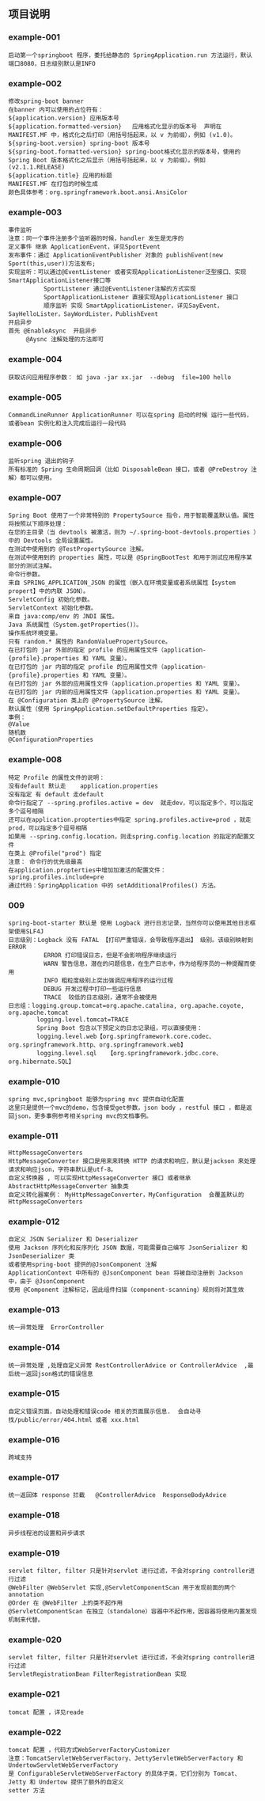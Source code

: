 
## 项目说明
### example-001
    启动第一个springboot 程序，委托给静态的 SpringApplication.run 方法运行，默认端口8080，日志级别默认是INFO
### example-002
    修改spring-boot banner
    在banner 内可以使用的占位符有：
    ${application.version} 应用版本号
    ${application.formatted-version}   应用格式化显示的版本号  声明在 MANIFEST.MF 中，格式化之后打印（用括号括起来，以 v 为前缀），例如 (v1.0)。
    ${spring-boot.version} spring-boot 版本号
    ${spring-boot.formatted-version} spring-boot格式化显示的版本号，使用的 Spring Boot 版本格式化之后显示（用括号括起来，以 v 为前缀）。例如 (v2.1.1.RELEASE)
    ${application.title} 应用的标题
    MANIFEST.MF 在打包的时候生成
    颜色具体参考：org.springframework.boot.ansi.AnsiColor
 ### example-003
    事件监听
    注意：同一个事件注册多个监听器的时候，handler 发生是无序的
    定义事件 继承 ApplicationEvent，详见SportEvent
    发布事件：通过 ApplicationEventPublisher 对象的 publishEvent(new Sport(this,user))方法发布;
    实现监听：可以通过@EventListener 或者实现ApplicationListener泛型接口、实现SmartApplicationListener接口等
              SportListener 通过@EventListener注解的方式实现
              SportApplicationListener 直接实现ApplicationListener 接口
              顺序监听 实现 SmartApplicationListener，详见SayEvent， SayHelloLister，SayWordLister，PublishEvent
    开启异步   
    首先 @EnableAsync  开启异步
         @Aysnc 注解处理的方法即可           
### example-004
    获取访问应用程序参数： 如 java -jar xx.jar  --debug  file=100 hello
### example-005
    CommandLineRunner ApplicationRunner 可以在spring 启动的时候 运行一些代码，或者bean 实例化和注入完成后运行一段代码              
### example-006
    监听spring 退出的钩子
    所有标准的 Spring 生命周期回调（比如 DisposableBean 接口，或者 @PreDestroy 注解）都可以使用。   
### example-007
    Spring Boot 使用了一个非常特别的 PropertySource 指令，用于智能覆盖默认值。属性将按照以下顺序处理：
    在您的主目录（当 devtools 被激活，则为 ~/.spring-boot-devtools.properties ）中的 Devtools 全局设置属性。
    在测试中使用到的 @TestPropertySource 注解。
    在测试中使用到的 properties 属性，可以是 @SpringBootTest 和用于测试应用程序某部分的测试注解。
    命令行参数。
    来自 SPRING_APPLICATION_JSON 的属性（嵌入在环境变量或者系统属性【system propert】中的内联 JSON）。
    ServletConfig 初始化参数。
    ServletContext 初始化参数。
    来自 java:comp/env 的 JNDI 属性。
    Java 系统属性（System.getProperties()）。
    操作系统环境变量。
    只有 random.* 属性的 RandomValuePropertySource。
    在已打包的 jar 外部的指定 profile 的应用属性文件（application-{profile}.properties 和 YAML 变量）。
    在已打包的 jar 内部的指定 profile 的应用属性文件（application-{profile}.properties 和 YAML 变量）。
    在已打包的 jar 外部的应用属性文件（application.properties 和 YAML 变量）。
    在已打包的 jar 内部的应用属性文件（application.properties 和 YAML 变量）。
    在 @Configuration 类上的 @PropertySource 注解。
    默认属性（使用 SpringApplication.setDefaultProperties 指定）。
    事例：
    @Value  
    随机数
    @ConfigurationProperties
### example-008
    特定 Profile 的属性文件的说明：
    没有default 默认走    application.properties
    没有指定 有 default 走default 
    命令行指定了 --spring.profiles.active = dev  就走dev，可以指定多个，可以指定多个逗号相隔
    还可以在application.propterties中指定 spring.profiles.active=prod ，就走prod，可以指定多个逗号相隔
    如果用 --spring.config.location，则走spring.config.location 的指定的配置文件
    在类上 @Profile("prod") 指定
    注意： 命令行的优先级最高
    在application.propterties中增加加激活的配置文件：spring.profiles.include=pre
    通过代码：SpringApplication 中的 setAdditionalProfiles() 方法。
### 009
    spring-boot-starter 默认是 使用 Logback 进行日志记录，当然你可以使用其他日志框架使用SLF4J 
    日志级别：Logback 没有 FATAL 【打印严重错误，会导致程序退出】 级别。该级别映射到 ERROR 
              ERROR 打印错误日志，但是不会影响程序继续运行
              WARN 警告信息，潜在的问题信息，在生产日志中，作为给程序员的一种提醒而使用
              INFO 粗粒度级别上突出强调应用程序的运行过程
              DEBUG 开发过程中打印一些运行信息
              TRACE  较低的日志级别，通常不会被使用  
    日志组：logging.group.tomcat=org.apache.catalina, org.apache.coyote, org.apache.tomcat
            logging.level.tomcat=TRACE 
            Spring Boot 包含以下预定义的日志记录组，可以直接使用：
            logging.level.web【org.springframework.core.codec、org.springframework.http、org.springframework.web】
            logging.level.sql	【org.springframework.jdbc.core、org.hibernate.SQL】
### example-010
    spring mvc,springboot 能够为spring mvc 提供自动化配置
    这里只是提供一个mvc的demo，包含接受get参数，json body ，restful 接口 ，都是返回json，更多事例参考相关spring mvc的文档事例。
### example-011
    HttpMessageConverters
    HttpMessageConverter 接口是用来来转换 HTTP 的请求和响应，默认是jackson 来处理请求和响应json，字符串默认是utf-8。
    自定义转换器 , 可以实现HttpMessageConverter 接口 或者继承 AbstractHttpMessageConverter 抽象类
    自定义转化器案例： MyHttpMessageConverter，MyConfiguration  会覆盖默认的  HttpMessageConverters  
### example-012
    自定义 JSON Serializer 和 Deserializer
    使用 Jackson 序列化和反序列化 JSON 数据，可能需要自己编写 JsonSerializer 和 JsonDeserializer 类
    或者使用spring-boot 提供的@JsonComponent 注解
    ApplicationContext 中所有的 @JsonComponent bean 将被自动注册到 Jackson 中，由于 @JsonComponent 
    使用 @Component 注解标记，因此组件扫描（component-scanning）规则将对其生效
### example-013
    统一异常处理  ErrorController
### example-014
    统一异常处理 ,处理自定义异常 RestControllerAdvice or ControllerAdvice  ,最后统一返回json格式的错误信息  
### example-015
    自定义错误页面，自动处理和错误code 相关的页面展示信息.  会自动寻找/public/error/404.html 或者 xxx.html  
### example-016
    跨域支持
### example-017
    统一返回体 response 拦截   @ControllerAdvice  ResponseBodyAdvice
### example-018
    异步线程池的设置和异步请求
### example-019
    servlet filter, filter 只是针对servlet 进行过滤，不会对spring controller进行过滤 
    @WebFilter @WebServlet 实现,@ServletComponentScan 用于发现前面的两个annotation
    @Order 在 @WebFilter 上的类不起作用
    @ServletComponentScan 在独立（standalone）容器中不起作用，因容器将使用内置发现机制来代替。
### example-020
    servlet filter, filter 只是针对servlet 进行过滤，不会对spring controller进行过滤 
    ServletRegistrationBean FilterRegistrationBean 实现
### example-021
    tomcat 配置 ，详见reade
### example-022
    tomcat 配置 ，代码方式WebServerFactoryCustomizer
    注意：TomcatServletWebServerFactory、JettyServletWebServerFactory 和 UndertowServletWebServerFactory 
    是 ConfigurableServletWebServerFactory 的具体子类，它们分别为 Tomcat、Jetty 和 Undertow 提供了额外的自定义
    setter 方法
   